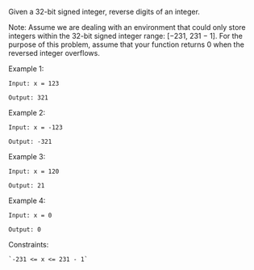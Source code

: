 Given a 32-bit signed integer, reverse digits of an integer.

Note:
Assume we are dealing with an environment that could only store integers within the 32-bit signed integer range: [−231,  231 − 1]. For the purpose of this problem, assume that your function returns 0 when the reversed integer overflows.

 

Example 1:

`Input: x = 123`

`Output: 321`


Example 2:

`Input: x = -123`

`Output: -321`


Example 3:

`Input: x = 120`

`Output: 21`


Example 4:

`Input: x = 0`

`Output: 0`

 

Constraints:

    `-231 <= x <= 231 - 1`

